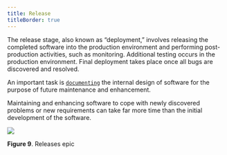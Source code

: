 ```yaml
---
title: Release
titleBorder: true
---
```


The release stage, also known as “deployment,” involves releasing the completed software into the production environment and performing post-production activities, such as monitoring. Additional testing occurs in the production environment. Final deployment takes place once all bugs are discovered and resolved.

An important task is [`documenting`](https://veinz.netlify.com/learn/demoday_27092019.html) the internal design of software for the purpose of future maintenance and enhancement.

Maintaining and enhancing software to cope with newly discovered problems or new requirements can take far more time than the initial development of the software.

<img src="/images/release.png" width="" height=""/><br />

**Figure 9**. Releases epic
